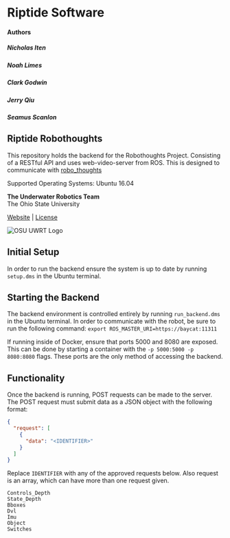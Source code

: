# Riptide Software

#### Authors
##### Nicholas Iten
##### Noah Limes
##### Clark Godwin
##### Jerry Qiu
##### Seamus Scanlon

## Riptide Robothoughts

This repository holds the backend for the Robothoughts Project. Consisting of a RESTful API and
uses web-video-server from ROS. This is designed to communicate with [robo\_thoughts](https://github.com/osu-uwrt/robo_thoughts.git)

Supported Operating Systems: Ubuntu 16.04

**The Underwater Robotics Team**  
The Ohio State University

[Website](https://uwrt.engineering.osu.edu) \| [License](https://github.com/osu-uwrt/riptide_software/tree/fac98cfa750df74dbb107f83064c3767e6346cc4/LICENSE/README.md)

![OSU UWRT Logo](.gitbook/assets/uwrt_logo_small.png)

## Initial Setup

In order to run the backend ensure the system is up to date by running `setup.dms` in the Ubuntu terminal.

## Starting the Backend

The backend environment is controlled entirely by running `run_backend.dms` in the Ubuntu terminal. In
order to communicate with the robot, be sure to run the following command:
`export ROS_MASTER_URI=https://baycat:11311`
 
If running inside of Docker, ensure that ports 5000 and 8080 are exposed. This can be done by starting
a container with the `-p 5000:5000 -p 8080:8080` flags. These ports are the only method of accessing
the backend.

## Functionality

Once the backend is running, POST requests can be made to the server. The POST request must submit
data as a JSON object with the following format:

```json
{
  "request": [
    {
      "data": "<IDENTIFIER>"
    }
  ]
}
```

Replace `IDENTIFIER` with any of the approved requests below. Also request is an array, which can have
more than one request given.

```text
Controls_Depth
State_Depth
Bboxes
Dvl
Imu
Object
Switches
```

